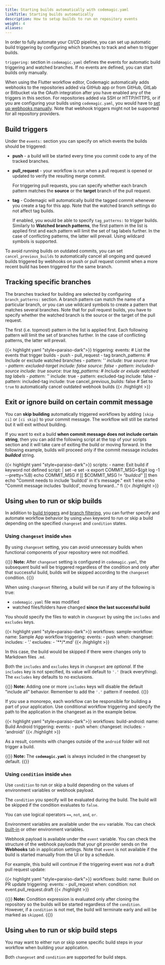 ```yaml
---
title: Starting builds automatically with codemagic.yaml
linkTitle: Starting builds automatically
description: How to setup builds to run on repository events
weight: 4
aliases: 
---
```



In order to fully automate your CI/CD pipeline, you can set up automatic build triggering by configuring which branches to track and when to trigger builds.

`triggering:` section in `codemagic.yaml` defines the events for automatic build triggering and watched branches. If no events are defined, you can start builds only manually.

When using the Flutter workflow editor, Codemagic automatically adds webhooks to the repositories added via GitHub app or from GitHub, GitLab or Bitbucket via the OAuth integration after you have enabled any of the triggers in this section. For repositories added via SSH or HTTP/HTTPS, or if you are configuring your builds using `codemagic.yaml`, you would have to [set up webhooks manually](../building/webhooks). Note that webhook triggers might not be supported for all repository providers.



## Build triggers

Under the `events:` section you can specify on which events the builds should be triggered:
- **push** - a build will be started every time you commit code to any of the tracked branches.
- **pull_request** - your workflow is run when a pull request is opened or updated to verify the resulting merge commit.
     
    For triggering pull requests, you can specify whether each branch pattern matches the **source** or the **target** branch of the pull request.

- **tag** - Codemagic will automatically build the tagged commit whenever you create a tag for this app. Note that the watched branch settings do not affect tag builds.

    If enabled, you would be able to specify `tag_patterns:` to trigger builds. Similarly to **Watched branch patterns**, the first pattern in the list is applied first and each pattern will limit the set of tag labels further. In the case of conflicting patterns, the latter will prevail. Using wildcard symbols is supported.

To avoid running builds on outdated commits, you can set `cancel_previous_builds` to automatically cancel all ongoing and queued builds triggered by webhooks on push or pull request commit when a more recent build has been triggered for the same branch.



## Tracking specific branches

The branches tracked for building are selected by configuring `branch_patterns:` section. 
A branch pattern can match the name of a particular branch, or you can use wildcard symbols to create a pattern that matches several branches. Note that for pull request builds, you have to specify whether the watched branch is the source or the target of the pull request.

The first (i.e. topmost) pattern in the list is applied first. Each following pattern will limit the set of branches further. In the case of conflicting patterns, the latter will prevail.


{{< highlight yaml "style=paraiso-dark">}}
triggering:
  events:                       # List the events that trigger builds
    - push
    - pull_request
    - tag
  branch_patterns:              # Include or exclude watched branches
    - pattern: '*'
      include: true
      source: true
    - pattern: excluded-target
      include: false
      source: false
    - pattern: included-source
      include: true
      source: true
  tag_patterns:                 # Include or exlude watched tag labels
    - pattern: '*'
      include: true
    - pattern: excluded-tag
      include: false
    - pattern: included-tag
      include: true
  cancel_previous_builds: false  # Set to `true` to automatically cancel outdated webhook builds
{{< /highlight >}}


## Exit or ignore build on certain commit message

You can **skip building** automatically triggered workflows by adding `[skip ci]` or `[ci skip]` to your commit message. The workflow will still be started but it will exit without building.

If you want to exit a build **when commit message does not include certain string**, then you can add the following script at the top of your scripts section and it will take care of exiting the build or moving forward. In the following example, builds will proceed only if the commit message includes **_buildcd_** string.

{{< highlight yaml "style=paraiso-dark">}}
  scripts:
    - name: Exit build if keyword not defined
      script: | 
        set -e
        set -x
        export COMMIT_MSG=$(git log -1 --pretty=%B)
        echo COMMIT_MSG
        if [[ $COMMIT_MSG != *"buildcd"* ]]
          then
            echo "Commit needs to include 'buildcd' in it's message."
            exit 1
          else 
            echo "Commit message includes 'buildcd', moving forward..."
        fi 
{{< /highlight >}}




## Using `when` to run or skip builds

In addition to [build triggers](#build-triggers) and [branch filtering](#tracking-specific-branches), you can further specify and automate workflow behavior by using `when` keyword to run or skip a build depending on the specified `changeset` and `condition` states.

### Using `changeset` inside `when`

By using `changeset` setting, you can avoid unnecessary builds when functional components of your repository were not modified. 

{{<notebox>}}
**Note:** After `changeset` setting is configured in `codemagic.yaml`, the subsequent build will be triggered regardless of the condition and only after that successful build, builds will be skipped according to the `changeset` condition.
{{</notebox>}}

When using `changeset` filtering, a build will be run if any of the following is true:
- `codemagic.yaml` file was modified
- watched files/folders have changed **since the last successful build**

You should specify the files to watch in `changeset` by using the `includes` and `excludes` keys.

{{< highlight yaml "style=paraiso-dark">}}
workflows:
  sample-workflow:
    name: Sample App workflow
    triggering:
      events:
        - push
    when:
      changeset:
        includes:
          - '.'
        excludes:
          - '**/*.md'
{{< /highlight >}}


In this case, the build would be skipped if there were changes only to Markdown files `.md`.

Both the `includes` and `excludes` keys in `changeset` are *optional*. If the `includes` key is not specified, its value will default to `'.'` (track everything). The `excludes` key defaults to no exclusions.

{{<notebox>}}
**Note:** Adding one or more `includes` keys will disable the default "include all" behavior. Remember to add the `'.'` pattern if needed.
{{</notebox>}}

If you use a monorepo, each workflow can be responsible for building a part of your application. Use conditional workflow triggering and specify the path to the application in the changeset as in the example below.

{{< highlight yaml "style=paraiso-dark">}}
workflows:
  build-android:
    name: Build Android
    triggering:
      events:
        - push
    when:
      changeset:
        includes:
          - 'android/'
{{< /highlight >}}


As a result, commits with changes outside of the `android` folder will not trigger a build.

{{<notebox>}}
**Note:** The **`codemagic.yaml`** is always included in the changeset by default.
{{</notebox>}}



### Using `condition` inside `when`

Use `condition` to run or skip a build depending on the values of environment variables or webhook payload.

The `condition` you specify will be evaluated during the build. The build will be skipped if the condition evaluates to `false`.

You can use logical operators `==`, `not`, `and`, `or`.

Environment variables are available under the `env` variable. You can check [built-in](https://docs.codemagic.io/variables/environment-variables/) or other environment variables.

Webhook payload is available under the `event` variable. You can check the structure of the webhook payloads that your git provider sends on the **Webhooks** tab in application settings. Note that `event` is not available if the build is started manually from the UI or by a schedule.

For example, this build will continue if the triggering event was *not* a draft pull request update:

{{< highlight yaml "style=paraiso-dark">}}
workflows:
  build:
    name: Build on PR update
    triggering:
      events:
        - pull_request
    when:
      condition: not event.pull_request.draft
{{< /highlight >}}

{{<notebox>}}
**Note:** Condition expression is evaluated only after cloning the repository so the builds will be started regardless of the `condition`. However, if a `condition` is not met, the build will terminate early and will be marked as `skipped`.
{{</notebox>}}
## Using `when` to run or skip build steps

You may want to either run or skip some specific build steps in your workflow when building your application.

Both `changeset` and `condition` are supported for build steps.

